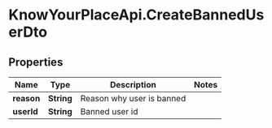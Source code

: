# KnowYourPlaceApi.CreateBannedUserDto

## Properties

| Name       | Type       | Description               | Notes |
| ---------- | ---------- | ------------------------- | ----- |
| **reason** | **String** | Reason why user is banned |
| **userId** | **String** | Banned user id            |
